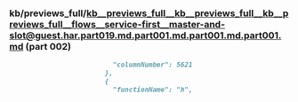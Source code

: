 ### kb/previews_full/kb__previews_full__kb__previews_full__kb__previews_full__flows__service-first__master-and-slot@guest.har.part019.md.part001.md.part001.md.part001.md (part 002)

```md
                          "columnNumber": 5621
                        },
                        {
                          "functionName": "h",
           
```

```
